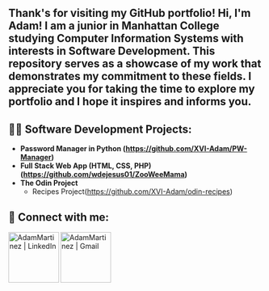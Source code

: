 <h2>Thank's for visiting my GitHub portfolio! Hi, I'm Adam! I am a junior in Manhattan College studying Computer Information Systems with interests in Software Development. This repository serves as a showcase of my work that demonstrates my commitment to these fields. I appreciate you for taking the time to explore my portfolio and I hope it inspires and informs you. </h2>

<h2>👨‍💻 Software Development Projects:</h2>

- <b>Password Manager in Python (https://github.com/XVI-Adam/PW-Manager)</b>
- <b>Full Stack Web App (HTML, CSS, PHP) (https://github.com/wdejesus01/ZooWeeMama)</b>
- <b>The Odin Project</b>
  - Recipes Project(https://github.com/XVI-Adam/odin-recipes)

<h2> 🤳 Connect with me:</h2>
<img href="https://www.linkedin.com/in/adam-martinez-321700238/" align="left" alt="AdamMartinez | LinkedIn" width="100px" src="https://cdn.jsdelivr.net/npm/simple-icons@v3/icons/linkedin.svg"/>
<img href="mailto:amartinez24@manhattan.edu" align="left" alt="AdamMartinez | Gmail" width="100px" src="https://cdn.jsdelivr.net/npm/simple-icons@v3/icons/gmail.svg" />


